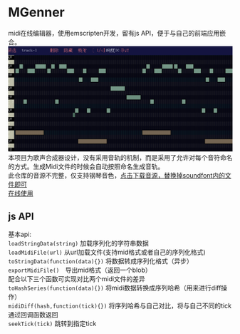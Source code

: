 # MGenner  
midi在线编辑器，使用emscripten开发，留有js API，便于与自己的前端应用嵌合。  
![img](shot.png)
本项目为歌声合成器设计，没有采用音轨的机制，而是采用了允许对每个音符命名的方式。生成Midi文件的时候会自动按照命名生成音轨。  
此仓库的音源不完整，仅支持钢琴音色，[点击下载音源，替换掉soundfont内的文件即可](https://github.com/gleitz/midi-js-soundfonts)  
[在线使用](http://midi.sinriv.com/edit)  
## js API  
基本api:  
`loadStringData(string)` 加载序列化的字符串数据  
`loadMidiFile(url)` 从url加载文件(支持mid格式或者自己的序列化格式)  
`toStringData(function(data){})` 将数据转成序列化格式（异步）  
`exportMidiFile()`　导出mid格式（返回一个blob）  
配合以下三个函数可实现对比两个midi文件的差异  
`toHashSeries(function(data){})` 将midi数据转换成序列哈希（用来进行diff操作）  
`midiDiff(hash,function(tick){})` 将序列哈希与自己对比，将与自己不同的tick通过回调函数返回  
`seekTick(tick)` 跳转到指定tick  
